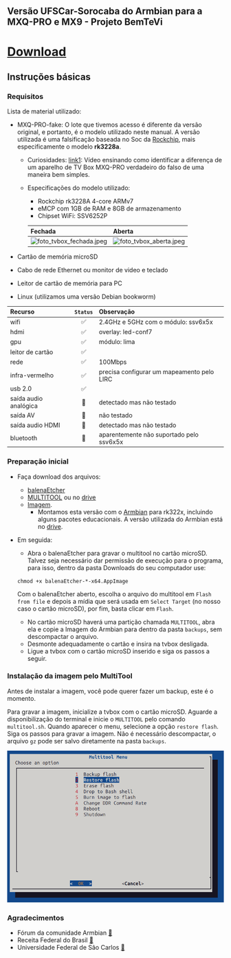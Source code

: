 ## Versão UFSCar-Sorocaba do Armbian para a MXQ-PRO e MX9 - Projeto BemTeVi

# [Download](https://drive.google.com)


## Instruções básicas


### Requisitos

Lista de material utilizado:

* MXQ-PRO-fake: O lote que tivemos acesso é diferente da versão original, e portanto, é o modelo utilizado neste manual. A versão utilizada é uma falsificação baseada no Soc da [Rockchip](http://www.rock-chips.com/), mais especificamente o modelo **rk3228a**.
    * Curiosidades: 
    [link1](https://www.youtube.com/watch?v=mR09TfH5lRk): Vídeo ensinando como identificar a diferença de um aparelho de TV Box MXQ-PRO verdadeiro do falso de uma maneira bem simples.
    
    * Especificações do modelo utilizado:  
        * Rockchip rk3228A 4-core ARMv7
        * eMCP com 1GB de RAM e 8GB de armazenamento
        * Chipset WiFi: SSV6252P
        
        |Fechada|Aberta|
        |---|---|
        |![foto_tvbox_fechada.jpeg](./files/foto_tvbox_fechada.jpeg)|![foto_tvbox_aberta.jpeg](./files/foto_tvbox_aberta.jpeg)|
  
* Cartão de memória microSD
* Cabo de rede Ethernet ou monitor de video e teclado
* Leitor de cartão de memória para PC
* Linux (utilizamos uma versão Debian bookworm)

| Recurso | `Status` | Observação |
| :--- | :---: | :--- |
| wifi | :white_check_mark: | 2.4GHz e 5GHz com o módulo: ssv6x5x |
| hdmi | :white_check_mark: | overlay: led-conf7 |
| gpu | :white_check_mark: | módulo: lima |
| leitor de cartão | :white_check_mark: | |
| rede | :white_check_mark: | 100Mbps |
| infra-vermelho | :white_check_mark: | precisa configurar um mapeamento pelo LIRC |
| usb 2.0 | :white_check_mark: | |
| saída audio analógica | :large_orange_diamond: | detectado mas não testado |
| saída AV | :large_orange_diamond: | não testado |
| saída audio HDMI | :large_orange_diamond: | detectado mas não testado |
| bluetooth | :red_circle: | aparentemente não suportado pelo ssv6x5x | 

### Preparação inicial
* Faça download dos arquivos:
  * [balenaEtcher](https://www.balena.io/etcher#download-etcher)
  * [MULTITOOL](https://users.armbian.com/jock/rk322x/multitool/multitool.img.xz) ou no [drive](https://drive.google.com/file/d/171dTZnzH7SuXP05Jb02D3EdcoAz8H8At/view?usp=sharing)
  * [Imagem](https://drive.google.com/).
    * Montamos esta versão com o [Armbian](https://github.com/armbian/community/) para rk322x, incluindo alguns pacotes educacionais. A versão utilizada do Armbian está no [drive](https://drive.google.com/drive).

* Em seguida:
    * Abra o balenaEtcher para gravar o multitool no cartão microSD. Talvez seja necessário dar permissão de execução para o programa, para isso, dentro da pasta Downloads do seu computador use:
    ```
    chmod +x balenaEtcher-*-x64.AppImage
    ```
    Com o balenaEtcher aberto, escolha o arquivo do multitool em `Flash from file` e depois a mídia que será usada em `Select Target` (no nosso caso o cartão microSD), por fim, basta clicar em `Flash`.
    
    * No cartão microSD haverá uma partição chamada `MULTITOOL`, abra ela e copie a Imagem do Armbian para dentro da pasta `backups`, sem descompactar o arquivo.
    * Desmonte adequadamente o cartão e insira na tvbox desligada.
    * Ligue a tvbox com o cartão microSD inserido e siga os passos a seguir.

### Instalação da imagem pelo MultiTool

Antes de instalar a imagem, você pode querer fazer um backup, este é o momento. 

Para gravar a imagem, inicialize a tvbox com o cartão microSD. Aguarde a disponibilização do terminal e inicie o `MULTITOOL` pelo comando `multitool.sh`. Quando aparecer o menu, selecione a opção `restore flash`. Siga os passos para gravar a imagem. Não é necessário descompactar, o arquivo `gz` pode ser salvo diretamente na pasta `backups`.


![multitool-burn3.png](./files/multitool.png)



### Agradecimentos

* Fórum da comunidade Armbian [:link:](https://forum.armbian.com/topic/12656-csc-armbian-for-rk322x-tv-boxes/)
* Receita Federal do Brasil [:link:](https://www.gov.br/receitafederal/pt-br)
* Universidade Federal de São Carlos [:link:](http://ufscar.br)
 

